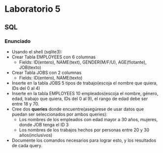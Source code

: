 # Laboratorio 5
## SQL
### Enunciado
 - Usando el shell (sqlite3):
 - Crear Tabla EMPLOYEES con 6 columnas
   - Fields:  ID(entero),  NAME(text),  GENDER(M/F/U),  AGE(flotante), JOB(texto)
 - Crear Tabla JOBS con 2 columnas
   - Fields:  ID(entero),  NAME(texto)
 - Inserte en la tabla JOBS 5 tipos de trabajo(escoja el nombre que quiera, IDs del 0 al 4)
 - Inserte en la tabla EMPLOYEES 10 empleados(escoja el nombre, género, edad, trabajo que quiera, IDs del 0 al 9), el rango de edad debe ser entre 18 y 70.
 - Cree dos **queries** donde encuentre(asegúrese de usar datos que puedan ser seleccionados por ambos queries):
   - Los nombres de los empleados con edad mayor a 30 años, mujeres, donde JOB tenga el ID 3
   - Los nombres de los trabajos hechos por personas entre 20 y 30 años(inclusivos)
 - Documente los comandos necesarios para lograr esto, y los resultados de cada query.
